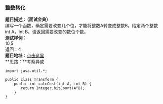 <a name="dAL0z"></a>
### 整数转化
**题目描述：（面试金典）**<br />编写一个函数，确定需要改变几个位，才能将整数A转变成整数B。给定两个整数int A，int B。请返回需要改变的数位个数。<br />**测试样例：**<br />10,5<br />返回：4<br />**题目地址：**[点击这里](https://www.nowcoder.com/practice/c7df20a5a39e4357aecc1071e7fd523c?tpId=8&tqId=11022&rp=2&ru=/ta/cracking-the-coding-interview&qru=/ta/cracking-the-coding-interview/question-ranking)<br />**思路：**考察异或

```
import java.util.*;

public class Transform {
    public int calcCost(int A, int B) {
       return Integer.bitCount(A^B);
    }
}
```
